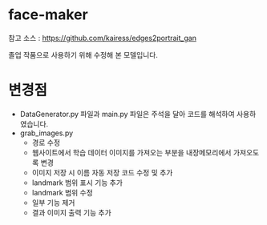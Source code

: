 # face-maker

참고 소스 : https://github.com/kairess/edges2portrait_gan

졸업 작품으로 사용하기 위해 수정해 본 모델입니다.

# 변경점

- DataGenerator.py 파일과 main.py 파일은 주석을 달아 코드를 해석하여 사용하였습니다.
- grab_images.py
  - 경로 수정
  - 웹사이트에서 학습 데이터 이미지를 가져오는 부분을 내장메모리에서 가져오도록 변경
  - 이미지 저장 시 이름 자동 저장 코드 수정 및 추가
  - landmark 범위 표시 기능 추가
  - landmark 범위 수정
  - 일부 기능 제거
  - 결과 이미지 출력 기능 추가
